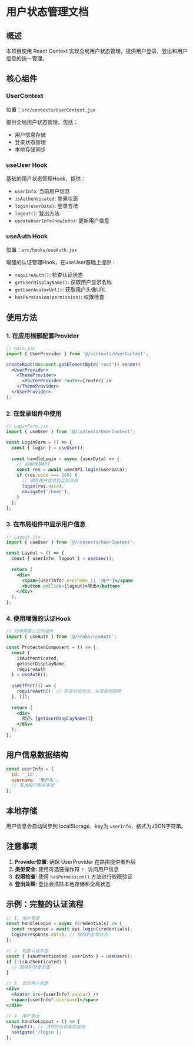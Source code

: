 # 用户状态管理文档

## 概述

本项目使用 React Context 实现全局用户状态管理，提供用户登录、登出和用户信息的统一管理。

## 核心组件

### UserContext

位置：`src/contexts/UserContext.jsx`

提供全局用户状态管理，包括：
- 用户信息存储
- 登录状态管理
- 本地存储同步

### useUser Hook

基础的用户状态管理Hook，提供：
- `userInfo`: 当前用户信息
- `isAuthenticated`: 登录状态
- `login(userData)`: 登录方法
- `logout()`: 登出方法
- `updateUserInfo(newInfo)`: 更新用户信息

### useAuth Hook

位置：`src/hooks/useAuth.jsx`

增强的认证管理Hook，在useUser基础上提供：
- `requireAuth()`: 检查认证状态
- `getUserDisplayName()`: 获取用户显示名称
- `getUserAvatarUrl()`: 获取用户头像URL
- `hasPermission(permission)`: 权限检查

## 使用方法

### 1. 在应用根部配置Provider

```jsx
// main.jsx
import { UserProvider } from '@/contexts/UserContext';

createRoot(document.getElementById('root')).render(
  <UserProvider>
    <ThemeProvider>
      <RouterProvider router={router} />
    </ThemeProvider>
  </UserProvider>,
);
```

### 2. 在登录组件中使用

```jsx
// LoginForm.jsx
import { useUser } from '@/contexts/UserContext';

const LoginForm = () => {
  const { login } = useUser();
  
  const handleLogin = async (userData) => {
    // 调用登录API
    const res = await userAPI.login(userData);
    if (res.code === 200) {
      // 保存用户信息到全局状态
      login(res.data);
      navigate('/home');
    }
  };
};
```

### 3. 在布局组件中显示用户信息

```jsx
// Layout.jsx
import { useUser } from '@/contexts/UserContext';

const Layout = () => {
  const { userInfo, logout } = useUser();
  
  return (
    <div>
      <span>{userInfo?.username || '用户'}</span>
      <button onClick={logout}>登出</button>
    </div>
  );
};
```

### 4. 使用增强的认证Hook

```jsx
// 任何需要认证的组件
import { useAuth } from '@/hooks/useAuth';

const ProtectedComponent = () => {
  const { 
    isAuthenticated, 
    getUserDisplayName, 
    requireAuth 
  } = useAuth();
  
  useEffect(() => {
    requireAuth(); // 检查认证状态，未登录则跳转
  }, []);
  
  return (
    <div>
      欢迎，{getUserDisplayName()}
    </div>
  );
};
```

## 用户信息数据结构

```javascript
const userInfo = {
  id: '_id',
  username: '用户名',
  // 其他用户相关字段
};
```

## 本地存储

用户信息会自动同步到 localStorage，key为 `userInfo`，格式为JSON字符串。

## 注意事项

1. **Provider位置**: 确保 UserProvider 在路由提供者外层
2. **类型安全**: 使用可选链操作符 `?.` 访问用户信息
3. **权限检查**: 使用 `hasPermission()` 方法进行权限验证
4. **登出处理**: 登出会清除本地存储和全局状态

## 示例：完整的认证流程

```jsx
// 1. 用户登录
const handleLogin = async (credentials) => {
  const response = await api.login(credentials);
  login(response.data); // 保存到全局状态
};

// 2. 检查认证状态
const { isAuthenticated, userInfo } = useUser();
if (!isAuthenticated) {
  // 跳转到登录页面
}

// 3. 显示用户信息
<div>
  <Avatar src={userInfo?.avatar} />
  <span>{userInfo?.username}</span>
</div>

// 4. 用户登出
const handleLogout = () => {
  logout(); // 清除状态和本地存储
  navigate('/login');
};
``` 